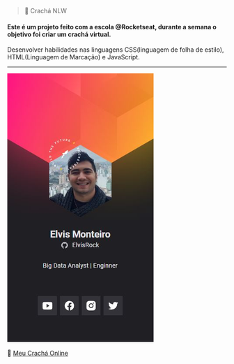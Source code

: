 > 👔 Crachá NLW
#### Este é um projeto feito com a escola @**Rocketseat**, durante a semana o objetivo foi criar um crachá virtual.
Desenvolver habilidades nas linguagens CSS(linguagem de folha de estilo), HTML(Linguagem de Marcação) e JavaScript.


---------------------------------------------------------------------------------------------------
![](print-cracha.PNG)


👔 [Meu Crachá Online](https://elvisrock.github.io/Cracha-Digital/)

